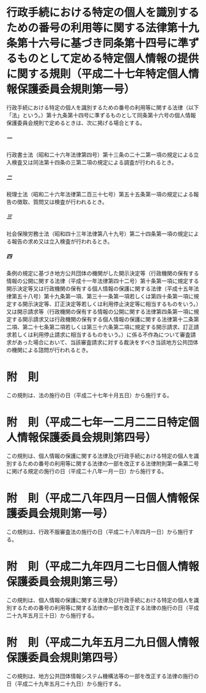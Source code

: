 # 行政手続における特定の個人を識別するための番号の利用等に関する法律第十九条第十六号に基づき同条第十四号に準ずるものとして定める特定個人情報の提供に関する規則（平成二十七年特定個人情報保護委員会規則第一号）
行政手続における特定の個人を識別するための番号の利用等に関する法律（以下「法」という。）第十九条第十四号に準ずるものとして同条第十六号の個人情報保護委員会規則で定めるときは、次に掲げる場合とする。
##### 一
行政書士法（昭和二十六年法律第四号）第十三条の二十二第一項の規定による立入検査又は同法第十四条の三第二項の規定による調査が行われるとき。
##### 二
税理士法（昭和二十六年法律第二百三十七号）第五十五条第一項の規定による報告の徴取、質問又は検査が行われるとき。
##### 三
社会保険労務士法（昭和四十三年法律第八十九号）第二十四条第一項の規定による報告の求め又は立入検査が行われるとき。
##### 四
条例の規定に基づき地方公共団体の機関がした開示決定等（行政機関の保有する情報の公開に関する法律（平成十一年法律第四十二号）第十条第一項に規定する開示決定等又は行政機関の保有する個人情報の保護に関する法律（平成十五年法律第五十八号）第十九条第一項、第三十一条第一項若しくは第四十条第一項に規定する開示決定等、訂正決定等若しくは利用停止決定等に相当するものをいう。）又は開示請求等（行政機関の保有する情報の公開に関する法律第四条第一項に規定する開示請求又は行政機関の保有する個人情報の保護に関する法律第十二条第二項、第二十七条第二項若しくは第三十六条第二項に規定する開示請求、訂正請求若しくは利用停止請求に相当するものをいう。）に係る不作為について審査請求があった場合において、当該審査請求に対する裁決をすべき当該地方公共団体の機関による諮問が行われるとき。
# 附　則
この規則は、法の施行の日（平成二十七年十月五日）から施行する。
# 附　則（平成二七年一二月二二日特定個人情報保護委員会規則第四号）
この規則は、個人情報の保護に関する法律及び行政手続における特定の個人を識別するための番号の利用等に関する法律の一部を改正する法律附則第一条第二号に掲げる規定の施行の日（平成二十八年一月一日）から施行する。
# 附　則（平成二八年四月一日個人情報保護委員会規則第一号）
この規則は、行政不服審査法の施行の日（平成二十八年四月一日）から施行する。
# 附　則（平成二九年四月二七日個人情報保護委員会規則第三号）
この規則は、個人情報の保護に関する法律及び行政手続における特定の個人を識別するための番号の利用等に関する法律の一部を改正する法律の施行の日（平成二十九年五月三十日）から施行する。
# 附　則（平成二九年五月二九日個人情報保護委員会規則第四号）
この規則は、地方公共団体情報システム機構法等の一部を改正する法律の施行の日（平成二十九年五月二十九日）から施行する。
